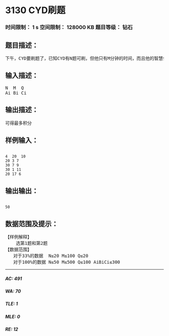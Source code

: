 # 3130 CYD刷题   
### 时间限制： 1 s     空间限制： 128000 KB     题目等级： 钻石  
## 题目描述：  

<pre>
下午，CYD要刷题了，已知CYD有N题可刷，但他只有M分钟的时间，而且他的智慧值为Q，也就是说他只能做出难度小于等于Q的题目。已知每题可得积分Ai，需花费时间Bi，难度为Ci，问CYD最多可得多少积分。
</pre>
  
  
## 输入描述：  

<pre>
N  M  Q
Ai Bi Ci
</pre>
  
  
## 输出描述：  

<pre>
可得最多积分
</pre>
  
  
## 样例输入：  

<pre><code>
4  20  10
20 3 7
30 7 9
30 1 11
20 17 6
</code></pre>
  
  
## 输出输出：  

<pre><code>
50
</code></pre>
  
  
## 数据范围及提示：  

<pre>
【样例解释】
    选第1题和第2题
【数据范围】
   对于33%的数据  N≤20 M≤100 Q≤20
   对于100%的数据 N≤50 M≤500 Q≤100 AiBiCi≤300
</pre>
  
  
***  

##### AC: 491  
##### WA: 70  
##### TLE: 1  
##### MLE: 0  
##### RE: 12  
